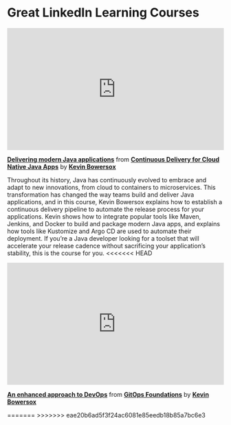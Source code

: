 <h1>Great LinkedIn Learning Courses</h1>

<div style="position:relative;height:0;padding-bottom:56.25%"><iframe width="640" height="360" src="https://www.linkedin.com/learning/embed/continuous-delivery-for-cloud-native-java-apps/delivering-modern-java-applications?autoplay=true&claim=AQGTFivRnfaz5AAAAYLghwR3YBpAX6dNDPSopWcE3_1YMq4KJrBB1tlsXv1F3lhsfFX06CtFs69eflIBUII8lNryBkWaHHGvbifuzGMwTsnoO4QP0kVRHNnrw7U-WlTa1d4ZrjNZKfc-aCDF6vjODhWT6_iU_TYzUabkhmT4T5SsGyn1hI05HYU7_yPcB7bZIZRw2WNGlPFzTttR845mmaRzezMTTzW1tImVu5MuQhFWQo1FrUWLKVo5mIjcbDPEthLHizEDUDMSQLR7zdLBCnG5dI0FEEH6nSrW0gOcxqnjOh_QkDkpRQaqVcDe05g_Hs1BrYfVcNK1u-J4B9RHKAGDbyjqe5fBHNF-T-tFuzTpr7i4CUiE_UFZrF49wZxeKnBKYfIhqUltIrIDw60yd1BMRQDyjEVYNme8BNKyi9JyxbnhWgM_Afwt0DFPeaqRigFFM8cIp6zdGX0XNX1nWxgdGtPBysElG7DWwGW2Dq6o0G5iMYpcP8C05UviIIAl7EYkj04_MrhgNcU9XHaYSxh-RLorEoozD7Zoed8qP_vv60k2G7oN5Nw3cEhAbIhtlVoyjTJ9bVeUd5y0FF9gSyfey1LxWa_UJ3BYwpk_PvQ7zjFvHzHSjHNlQVjZkHF0_CC11oR9n-ZjJTwRYAU_q6iZhUAv-jiREOdV6hEaQdQuBrI4eEGkRsA5rso4ERPJR3A9B8D2ONkkL6yjtRtY6Goh8zZNYsS03tgnl_lTh6CeEDy2KS1EDw67OOqE70NPyKSEzWnugab3jAQBuhPB2mNF7rPRWpWwE4c_1leNby1gtTCdHhxsfTyzcJ2QO_D7gvncXXvhnwRK7FjmxK1jusUYNciHrusXDQFawApqxPYCXjoTMcUI0zeZBhyKz2oKgksKCFkQAL0fduc3uYQ29TcgeY9hUV5VBh8a8KsUw2LJZUb_dK_5VvdgPCJDG1hGDy26gOdjdFQuFcTQjh25h2FCDX-hpLFdFxWkUjnidvlHxPEs2iANQY1UebzuaTYtSsDnCaduNiElULh9r9hDZDKIlWwm6xuW46ZUediWEfw0syGzR5ZHNSnhLI-3_QIT2xPB5ka37QwWCWDjq-WaXvoHRRtHJs0BhYbkDkRaMy2ZZi0ihGi9VAz3FQmUeR04DD0QOix-v3f22JuvkuZGURaeFpvHPzb4S64&lipi=urn%3Ali%3Apage%3Ad_learning_content%3BZF5ZwpVaRTSxBr42lW405Q%3D%3D&licu" mozallowfullscreen="true" webkitallowfullscreen="true" allowfullscreen="true" frameborder="0" style="position:absolute;width:100%;height:100%;left:0"></iframe></div><p><strong><a href="https://www.linkedin.com/learning/continuous-delivery-for-cloud-native-java-apps/delivering-modern-java-applications?trk=embed_lil">Delivering modern Java applications</a></strong> from <strong><a href="https://www.linkedin.com/learning/continuous-delivery-for-cloud-native-java-apps?trk=embed_lil">Continuous Delivery for Cloud Native Java Apps</a></strong> by <strong><a href="https://www.linkedin.com/learning/instructors/kevin-bowersox?trk=embed_lil">Kevin Bowersox</a></strong></p>

Throughout its history, Java has continuously evolved to embrace and adapt to new innovations, from cloud to containers to microservices. This transformation has changed the way teams build and deliver Java applications, and in this course, Kevin Bowersox explains how to establish a continuous delivery pipeline to automate the release process for your applications. Kevin shows how to integrate popular tools like Maven, Jenkins, and Docker to build and package modern Java apps, and explains how tools like Kustomize and Argo CD are used to automate their deployment. If you’re a Java developer looking for a toolset that will accelerate your release cadence without sacrificing your application’s stability, this is the course for you.
<<<<<<< HEAD

<div style="position:relative;height:0;padding-bottom:56.25%"><iframe width="640" height="360" src="https://www.linkedin.com/learning/embed/gitops-foundations/an-enhanced-approach-to-devops?autoplay=true&claim=AQEeLvYnkzYAsQAAAYLgluEsd2DpWlPqG6nVr8M98o70KxTew5Nz9aAP0kNXyNHPyny7ysjYjisGe6fCnlLVsI0OxD2wPDoElM9fIcbbIhSelgyY2bFLYpZimCdEihFxpfmSRwj2-SV-84q33agCufN1f7L-M0-jsi08czYCEBDjte-74XBkZ9N6DLeG-ABGgTm2Yn4xsjIJ2go33YFdPWOHvN4kQOtZcB-9n9VWwWVhTLP5A0mVH6lPI7iIp8iowUHyoguKO0HxVtHakt395HK_AHab_dwZ7KWt-vsAl6DW9XIB7mXqRZnjLGz25jr28fV9fsjZ3ACq-nozprJHBo1jHhO10k_mE-6RMZPNbEtykRUH9pxITGv5Wc0f_FhSO7Y7PbhBjyHDTtwHakxplm8GDPeGKGhKxSkZTeVeSwuvVYncAsz-3MTt6QlLSJJxXNpVInsMqU7jfj_GA_ChskV1S4Gz-jD3zP78-v7hpIEdkH579cXpAbp3qSxAkuLQVASue7Rvf3fA33BkoXdUVJGWAt8fM27nlFwZ0pLJBJhUzNvZQ_Hzaenmp47cF64oFS3VvJDqxfaAS1A_S9N9SJShxjTdbQvZkJI8NLWv7OvduaSdnMrPUH1Q_aoR5So1KOCYJYQcXnqqNYiqY6ersOv8IY9KFg6K9wmQT-i7-dpUIOqEgY8KW_y8Hbiqc2uWEUjzt2h-sYJ7DU2Mdon91-C3V37o6b3lqvBLugrH5LQM65JC3x9YfdkrlEbrZym6rd4GAIJEMs3aBJF5GMqdBJKlol-xL2aaP2sqOr7ptpX_cjV_i6byJKs8LGfk5DUAaSJHwx4aH85JHTaDIJ4DuXcXJ-Diznw9zUG1KhafR-ITbyDUpOoQO_4cT88GPfLW06kISwzncPh4zh_d-ZBPqRYrx_zbXHTZY67goipgOdjWlaq4cIS0oI2XL5wHcyGjEBLCvH1CxmawomNQ8Jll0i6-UulDzPHKjeokGBZXPdHVy2RpnwfRgOP4gAkpbNSjzPL8R25RZz5Do8WXxhj-bY8UmJNkjcVDP8Pu0YoIwMcDAXaFiAfc3oHLCs7zz8_KZP3Vmkg3dCEZYhvDN3VhyMeEgj_mdgHCNqnlFeTy-p8v9YfjipGZkCMpF9ri3pYB6TtMJYogIXFKKpI_yd0eG_cbEIFwYh0Pit4&lipi=urn%3Ali%3Apage%3Ad_learning_content%3B3089Y25GQ%2B6GX3S8ddyDyA%3D%3D&licu" mozallowfullscreen="true" webkitallowfullscreen="true" allowfullscreen="true" frameborder="0" style="position:absolute;width:100%;height:100%;left:0"></iframe></div><p><strong><a href="https://www.linkedin.com/learning/gitops-foundations/an-enhanced-approach-to-devops?trk=embed_lil">An enhanced approach to DevOps</a></strong> from <strong><a href="https://www.linkedin.com/learning/gitops-foundations?trk=embed_lil">GitOps Foundations</a></strong> by <strong><a href="https://www.linkedin.com/learning/instructors/kevin-bowersox?trk=embed_lil">Kevin Bowersox</a></strong></p>
=======
>>>>>>> eae20b6ad5f3f24ac6081e85eedb18b85a7bc6e3

